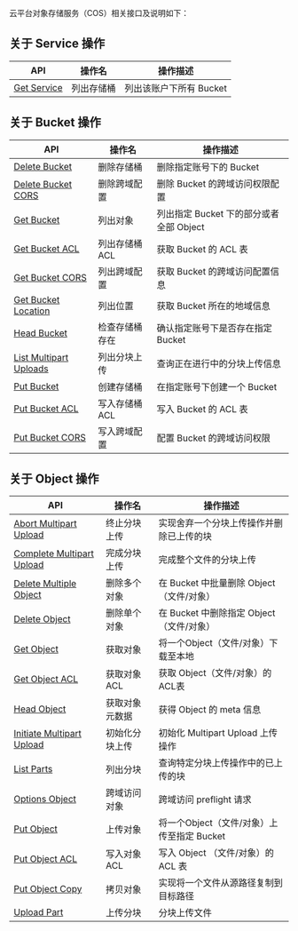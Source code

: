 云平台对象存储服务（COS）相关接口及说明如下：

## 关于 Service 操作
| API                                      | 操作名   | 操作描述            |
| ---------------------------------------- | ----- | --------------- |
| [Get Service](./Service接口/get&#32;sercive.md) | 列出存储桶 | 列出该账户下所有 Bucket |

## 关于 Bucket 操作

| API                                      | 操作名       | 操作描述                        |
| ---------------------------------------- | --------- | --------------------------- |
| [Delete Bucket](http://tcecqpoc.fsphere.cn/document/product/436/7732) | 删除存储桶     | 删除指定账号下的 Bucket             |
| [Delete Bucket CORS](http://tcecqpoc.fsphere.cn/document/product/436/8283) | 删除跨域配置    | 删除 Bucket 的跨域访问权限配置         |
| [Get Bucket](http://tcecqpoc.fsphere.cn/document/product/436/7734) | 列出对象      | 列出指定 Bucket 下的部分或者全部 Object |
| [Get Bucket ACL](http://tcecqpoc.fsphere.cn/document/product/436/7733) | 列出存储桶 ACL | 获取 Bucket 的 ACL 表           |
| [Get Bucket CORS](http://tcecqpoc.fsphere.cn/document/product/436/8274) | 列出跨域配置    | 获取 Bucket 的跨域访问配置信息         |
| [Get Bucket Location](http://tcecqpoc.fsphere.cn/document/product/436/8275) | 列出位置      | 获取 Bucket 所在的地域信息           |
| [Head Bucket](http://tcecqpoc.fsphere.cn/document/product/436/7735) | 检查存储桶存在   | 确认指定账号下是否存在指定 Bucket        |
| [List Multipart Uploads](http://tcecqpoc.fsphere.cn/document/product/436/7736) | 列出分块上传    | 查询正在进行中的分块上传信息              |
| [Put Bucket](http://tcecqpoc.fsphere.cn/document/product/436/7738) | 创建存储桶     | 在指定账号下创建一个 Bucket           |
| [Put Bucket ACL ](http://tcecqpoc.fsphere.cn/document/product/436/7737) | 写入存储桶 ACL | 写入 Bucket 的 ACL 表           |
| [Put Bucket CORS](http://tcecqpoc.fsphere.cn/document/product/436/8279) | 写入跨域配置    | 配置 Bucket 的跨域访问权限           |

## 关于 Object 操作

| API                                      | 操作名      | 操作描述                                 |
| ---------------------------------------- | -------- | ------------------------------------ |
| [Abort Multipart Upload](http://tcecqpoc.fsphere.cn/document/product/436/7740) | 终止分块上传   | 实现舍弃一个分块上传操作并删除已上传的块                 |
| [Complete Multipart Upload](http://tcecqpoc.fsphere.cn/document/product/436/7742) | 完成分块上传   | 完成整个文件的分块上传                          |
| [Delete Multiple Object](http://tcecqpoc.fsphere.cn/document/product/436/8289) | 删除多个对象   | 在 Bucket 中批量删除 Object （文件/对象）        |
| [Delete Object](http://tcecqpoc.fsphere.cn/document/product/436/7743) | 删除单个对象   | 在 Bucket 中删除指定 Object （文件/对象）        |
| [Get Object](http://tcecqpoc.fsphere.cn/document/product/436/7753) | 获取对象     | 将一个Object（文件/对象）下载至本地                |
| [Get Object ACL](http://tcecqpoc.fsphere.cn/document/product/436/7744) | 获取对象 ACL | 获取 Object（文件/对象）的ACL表                |
| [Head Object](http://tcecqpoc.fsphere.cn/document/product/436/7745) | 获取对象元数据  | 获得 Object 的 meta 信息                  |
| [Initiate Multipart Upload](http://tcecqpoc.fsphere.cn/document/product/436/7746) | 初始化分块上传  | 初始化 Multipart Upload 上传操作            |
| [List Parts](http://tcecqpoc.fsphere.cn/document/product/436/7747) | 列出分块     | 查询特定分块上传操作中的已上传的块                    |
| [Options Object](http://tcecqpoc.fsphere.cn/document/product/436/8288) | 跨域访问对象   | 跨域访问 preflight 请求                    |
| [Put Object](http://tcecqpoc.fsphere.cn/document/product/436/7749) | 上传对象     | 将一个Object（文件/对象）上传至指定 Bucket         |
| [Put Object ACL](http://tcecqpoc.fsphere.cn/document/product/436/7748) | 写入对象 ACL | 写入 Object （文件/对象）的 ACL 表             |
| [Put Object Copy](http://tcecqpoc.fsphere.cn/document/product/436/10881) | 拷贝对象     | 实现将一个文件从源路径复制到目标路径                   |
| [Upload Part](http://tcecqpoc.fsphere.cn/document/product/436/7750) | 上传分块     | 分块上传文件                               |
